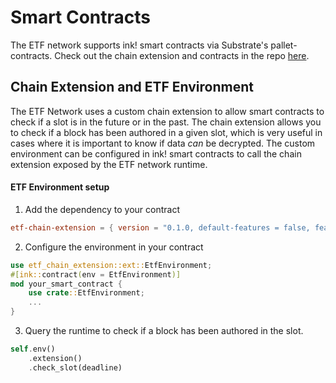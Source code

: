# Smart Contracts

The ETF network supports ink! smart contracts via Substrate's pallet-contracts. Check out the chain extension and contracts in the repo [here](https://github.com/ideal-lab5/contracts).

## Chain Extension and ETF Environment

The ETF Network uses a custom chain extension to allow smart contracts to check if a slot is in the future or in the past. The chain extension allows you to check if a block has been authored in a given slot, which is very useful in cases where it is important to know if data *can* be decrypted. The custom environment can be configured in ink! smart contracts to call the chain extension exposed by the ETF network runtime.

#### ETF Environment setup

1. Add the dependency to your contract
``` toml
etf-chain-extension = { version = "0.1.0, default-features = false, features = ["ink-as-dependency"] }
```

2. Configure the environment in your contract
``` rust
use etf_chain_extension::ext::EtfEnvironment;
#[ink::contract(env = EtfEnvironment)]
mod your_smart_contract {
    use crate::EtfEnvironment;
    ...
}
```

3. Query the runtime to check if a block has been authored in the slot.

``` rust
self.env()
    .extension()
    .check_slot(deadline)
```
